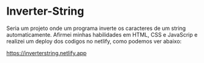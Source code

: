 # Inverter-String

 Seria um projeto onde um programa inverte os caracteres de um string automaticamente. Afirmei minhas habilidades em HTML, CSS e JavaScrip e realizei um deploy dos codigos no netlify, como podemos ver abaixo:

https://inverterstring.netlify.app
